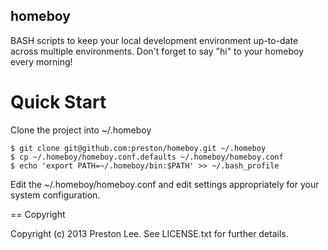 homeboy
----

BASH scripts to keep your local development environment up-to-date across multiple environments. Don't forget to say "hi" to your homeboy every morning!


Quick Start
====

Clone the project into ~/.homeboy

    $ git clone git@github.com:preston/homeboy.git ~/.homeboy
    $ cp ~/.homeboy/homeboy.conf.defaults ~/.homeboy/homeboy.conf
    $ echo 'export PATH=~/.homeboy/bin:$PATH' >> ~/.bash_profile

Edit the ~/.homeboy/homeboy.conf and edit settings appropriately for your system configuration.


== Copyright

Copyright (c) 2013 Preston Lee. See LICENSE.txt for
further details.

